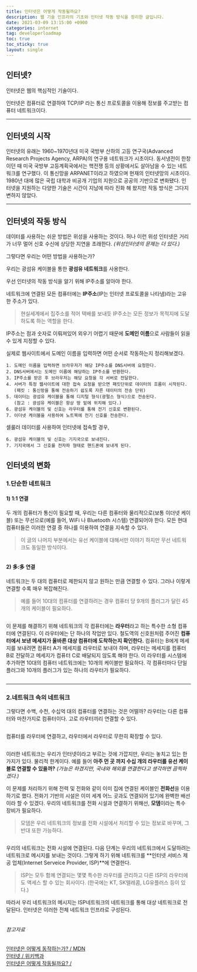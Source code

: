 ```yaml
---
title: 인터넷은 어떻게 작동될까요?
description: 웹 기술 인프라의 기초와 인터넷 작동 방식을 정리한 글입니다.
date: 2021-03-09 13:15:00 +0900
categories: internet
tag: developerloadmap
toc: true
toc_sticky: true
layout: single
---
```



## 인터넷?

인터넷은 웹의 핵심적인 기술이다.   

인터넷은 컴퓨터로 연결하여 TCP/IP 라는 통신 프로토콜을 이용해 정보를 주고받는 컴퓨터 네트워크이다.  



------

## 인터넷의 시작

인터넷의 유래는 1960~1970년대 미국 국방부 산하의 고등 연구국(Advanced Research Projects Agency, ARPA)의 연구용 네트워크가 시초이다.  동서냉전이 한창이던 때 미국 국방부 고등계획국에서는 핵전쟁 등의 상황에서도 살아남을 수 있는 네트워크를 연구했다. 이 통신망을 ARPANET이라고 하였으며 현재의 인터넷망의 시초이다. 1980년 대에 많은 국립 대학과 비공개 기업의 지원으로 공공의 기반으로 변화됐다. 인터넷을 지원하는 다양한 기술은 시간이 지남에 따라 진화 해 왔지만 작동 방식은 그다지 변하지 않았다.  



------

## 인터넷의 작동 방식

데이터를 사용하는 쉬운 방법은 위성을 사용하는 것이다. 허나 이런 위성 인터넷은 거리가 너무 멀어 신호 수신에 상당한 지연을 초래한다. _(위성인터넷의 문제는 더 있다.)_
  
그렇다면 우리는 어떤 방법을 사용하는가?
  
우리는 광섬유 케이블을 통한 **광섬유 네트워크**를 사용한다.
  
우선 인터넷의 작동 방식을 알기 위해 IP주소를 알아야 한다.
  
  
네트워크에 연결된 모든 컴퓨터에는 **IP주소**(IP는 인터넷 프로토콜을 나타냄)라는 고유한 주소가 있다.

> 현실세계에서 집주소를 적어 택배를 보내듯 IP주소는 모든 정보가 목적지에 도달하도록 하는 역할을 한다.

IP주소는 점과 숫자로 이뤄져있어 외우기 어렵기 때문에 **도메인 이름**으로 사람들이 읽을 수 있게 지정할 수 있다.

실제로 웹사이트에서 도메인 이름을 입력하면 어떤 순서로 작동하는지 정리해보겠다.

```
1. 도메인 이름을 입력하면 브라우저가 해당 IP주소를 DNS서버에 요청한다.
2. DNS서버에서는 도메인 이름에 해당하는 IP주소를 반환한다.
3. IP주소를 받은 후 브라우저는 해당 요청을 각 서버로 전달한다.
4. 서버가 특정 웹사이트에 대한 접속 요청을 받으면 패킷단위로 데이터의 흐름이 시작된다.
   (패킷 : 통신망을 통해 전송하기 쉽도록 자른 데이터의 전송 단위)
5. 데이터는 광섬유 케이블을 통해 디지털 형식(광펄스 형식)으로 전송된다.
   (참고 : 광섬유 케이블은 항상 땅 밑에 위치해 있다.)
6. 광섬유 케이블의 빛 신호는 라우터를 통해 전기 신호로 변환된다.
7. 이더넷 케이블을 사용하여 노트북에 전기 신호를 전송한다.
```
셀룰러 데이터를 사용하여 인터넷에 접속할 경우,
```
6. 광섬유 케이블의 빛 신호는 기지국으로 보내진다.
7. 기지국에서 그 신호를 전자파 형태로 핸드폰에 보내게 된다.
```
  

## 인터넷의 변화

### 1.단순한 네트워크

#### 1) 1:1 연결

두 개의 컴퓨터가 통신이 필요할 때, 우리는 다른 컴퓨터와 물리적으로(보통 이더넷 케이블) 또는 무선으로(예를 들어, WiFi 나 Bluetooth 시스템) 연결되어야 한다. 모든 현대 컴퓨터들은 이러한 연결 중 하나를 이용하여 연결을 지속할 수 있다.

>이 글의 나머지 부분에서는 유선 케이블에 대해서만 이야기 하지만 무선 네트워크도 동일한 방식이다.

  <p align="center">
    <img src="/images/2021-03-09/internet-schema-1.png" alt="" style="zoom: 100%;" />
</p>
  
#### 2) 多:多 연결

네트워크는 두 대의 컴퓨터로 제한되지 않고 원하는 만큼 연결할 수 있다. 그러나 이렇게 연결할 수록 매우 복잡해진다.

> 예를 들어 10대의 컴퓨터를 연결하려는 경우 컴퓨터 당 9개의 플러그가 달린 45개의 케이블이 필요하다.

<p align="center">
    <img src="/images/2021-03-09/internet-schema-2.png" alt="" style="zoom: 100%;" />
</p>
  
이 문제를 해결하기 위해 네트워크의 각 컴퓨터에는 **라우터**라고 하는 특수한 소형 컴퓨터에 연결된다.
이 라우터에는 단 하나의 작업만 있다. 철도역의 신호원처럼 주어진 **컴퓨터에서 보낸 메세지가 올바른 대상 컴퓨터에 도착하는지 확인한다.** 컴퓨터는 B에게 메세지를 보내려면 컴퓨터 A가 메세지를 라우터로 보내야 하며, 라우터는 메세지를 컴퓨터 B로 전달하고 메세지가 컴퓨터 C로 배달되지 않도록 해야 한다. 이 라우터를 시스템에 추가하면 10대의 컴퓨터 네트워크에는 10개의 케이블만 필요하다. 각 컴퓨터마다 단일 플러그와 10개의 플러그가 있는 하나의 라우터가 필요하다.

<p align="center">
    <img src="/images/2021-03-09/internet-schema-3.png" alt="" style="zoom: 100%;" />
</p>
  
  

------

### 2.네트워크 속의 네트워크

그렇다면 수백, 수천, 수십억 대의 컴퓨터를 연결하는 것은 어떨까? 라우터는 다른 컴퓨터와 마찬가지로 컴퓨터이다. 고로 라우터끼리 연결할 수 있다.

<p align="center">
    <img src="/images/2021-03-09/internet-schema-4.png" alt="" style="zoom: 100%;" />
</p>
  
컴퓨터를 라우터에 연결하고, 라우터에서 라우터로 무한히 확장할 수 있다.

<p align="center">
    <img src="/images/2021-03-09/internet-schema-5.png" alt="" style="zoom: 100%;" />
</p>
  
이러한 네트워크는 우리가 인터넷이라고 부르는 것에 가깝지만, 우리는 놓치고 있는 한가지가 있다. 물리적 한계이다. 예를 들어 **아주 먼 곳 까지 수십 개의 라우터를 유선 케이블로 연결할 수 있을까?** _(가능은 하겠지만, 국내와 해외를 연결한다고 생각하면 끔찍하겠다.)_

  

이 문제를 처리하기 위해 전력 및 전화와 같이 이미 집에 연결된 케이블인 **전화선**을 이용하기로 했다. 전화기 기반의 시설은 이미 세계 어느 곳과도 연결되어 있기에 완벽한 배선이라 할 수 있겠다. 우리의 네트워크를 전화 시설과 연결하기 위해선, **모뎀**이라는 특수 장비가 필요하다. 

> 모뎀은 우리 네트워크의 정보를 전화 시설에서 처리할 수 있는 정보로 바꾸며, 그 반대 또한 가능하다.

<p align="center">
    <img src="/images/2021-03-09/internet-schema-6.png" alt="" style="zoom: 100%;" />
</p>
  
우리의 네트워크는 전화 시설에 연결된다. 다음 단계는 우리의 네트워크에서 도달하려는 네트워크로 메시지를 보내는 것이다. 그렇게 하기 위해 네트워크를 **인터넷 서비스 제공 업체(Internet Serveice Provider, ISP)**에 연결한다.

> ISP는 모두 함께 연결되는 몇몇 특수한 라우터를 관리하고 다른 ISP의 라우터에도 액세스 할 수 있는 회사이다. (한국에는 KT, SK텔레콤, LG유플러스 등이 있다.)

따라서 우리 네트워크의 메시지는 ISP네트워크의 네트워크를 통해 대상 네트워크로 전달된다. 인터넷은 이러한 전체 네트워크 인프라로 구성된다.

<p align="center">
    <img src="/images/2021-03-09/image.png" alt="" style="zoom: 100%;" />
</p>
  
###### 참고자료

[인터넷은 어떻게 동작하는가? / MDN](https://developer.mozilla.org/ko/docs/Learn/Common_questions/How_does_the_Internet_work)  
[인터넷 / 위키백과](https://ko.wikipedia.org/wiki/%EC%9D%B8%ED%84%B0%EB%84%B7#cite_ref-11)  
[인터넷은 어떻게 작동될까요? / ](https://www.youtube.com/watch?v=o5yBl59wRbY)
